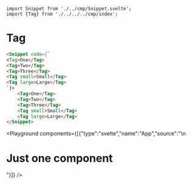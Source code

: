 <!-- Test #9 -->

    import Snippet from './../cmp/Snippet.svelte';
    import {Tag} from './../../../cmp/index';

# Tag

```html svelte
<Snippet code={`
<Tag>One</Tag>
<Tag>Two</Tag>
<Tag>Three</Tag>
<Tag small>Small</Tag>
<Tag large>Large</Tag>
`}>
    <Tag>One</Tag>
    <Tag>Two</Tag>
    <Tag>Three</Tag>
    <Tag small>Small</Tag>
    <Tag large>Large</Tag>
</Snippet>
```
<Playground components={[{"type":"svelte","name":"App","source":"<script>\n    let name = 'World'\n</script>\n<h1>Just one component</h1>"}]} />